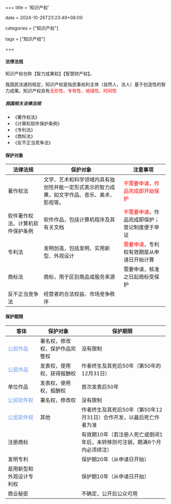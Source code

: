 +++
title = '知识产权'

date = 2024-10-26T23:23:49+08:00

categories = ["知识产权"]

tags = ["知识产权"]

+++



#### 法律法规

知识产权也称【智力成果权】【智慧财产权】。

我国民法通则规定，知识产权是指民事权利主体（自然人、法人）基于创造性的智力成果。知识产权具有<font color='red'>无形性、专有性、地域性、时间性</font>



##### 我国相关法律法规

- 《著作权法》
- 《计算机软件保护条例》
- 《专利法》
- 《商标法》
- 《反不正当竞争法》



#### 保护对象

| 法律法规                         | 保护对象                                                     | 注意事项                                                     |
| -------------------------------- | ------------------------------------------------------------ | ------------------------------------------------------------ |
| 著作权法                         | 文学、艺术和科学领域内具有独创性并能一定形式表示的智力成果，如文字作品、音乐、美术、影视等。 | <font color='red'>不需要申请，作品完成即开始保护</font>      |
| 软件著作权法、计算机软件保护条例 | 软件作品，包括计算机程序及其有关文档                         | <font color='red'>不需要申请</font>，作品完成即保护；登记制度便于举证 |
| 专利法                           | 发明创造，包括发明、实用新型、外观设计                       | <font color='red'>需要申请</font>，专利权有效期是从申请日开始计算 |
| 商标法                           | 商标，用于区别商品或服务来源                                 | 需要申请，核准之日起商标受保护                               |
| 反不正当竞争法                   | 经营者的合法权益、市场竞争秩序                               |                                                              |





#### 保护期限

| 客体                                           | 保护对象                       | 保护期限                                                     |
| ---------------------------------------------- | ------------------------------ | ------------------------------------------------------------ |
| <font color='cornflowerblue'>公民作品</font>   | 署名权，修改权，保护作品完整权 | 没有限制                                                     |
| <font color='cornflowerblue'>公民作品</font>   | 发表权，使用权，获得报酬权     | 作者终生及其死后50年（第50年的12月31日）                     |
| 单位作品                                       | 发表权，使用权，报酬权         | 首次发表后50年                                               |
| <font color='cornflowerblue'>公民软件权</font> | 署名权，修改权                 | 没有限制                                                     |
| <font color='cornflowerblue'>公民软件权</font> | 其他                           | 作者终生及其死后50年（第50年12月31日）合作开发，以最后死亡作者为准 |
| 注册商标                                       |                                | 有效期10年（若注册人死亡或倒闭1年后，未转移则可注销，期满6个月内必须续注） |
| 发明专利                                       |                                | 保护期20年（从申请日开始）                                   |
| 是用新型和外观设计专利权                       |                                | 保护期10年（从申请日开始）                                   |
| 商业秘密                                       |                                | 不确定，公开后公众可用                                       |

